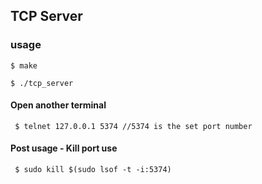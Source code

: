 ## TCP Server

### usage

`` $ make ``

`` $ ./tcp_server ``

#### Open another terminal
`` $ telnet 127.0.0.1 5374 //5374 is the set port number``

#### Post usage - Kill port use
`` $ sudo kill $(sudo lsof -t -i:5374)``

